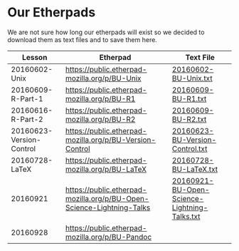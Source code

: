 # Our Etherpads 

We are not sure how long our etherpads will exist so we decided to download them as text files and to save them here. 

| Lesson | Etherpad | Text File | 
| ------ | -------- | --------- | 
| 20160602-Unix | https://public.etherpad-mozilla.org/p/BU-Unix| [20160602-BU-Unix.txt](20160602-BU-Unix.txt) | 
| 20160609-R-Part-1 | https://public.etherpad-mozilla.org/p/BU-R1 | [20160609-BU-R1.txt](20160609-BU-R1.txt) |
| 20160616-R-Part-2 | https://public.etherpad-mozilla.org/p/BU-R2 | [20160609-BU-R2.txt](20160609-BU-R2.txt) |
| 20160623-Version-Control | https://public.etherpad-mozilla.org/p/BU-Version-Control | [20160623-BU-Version-Control.txt](20160623-BU-Version-Control.txt) | 
| 20160728-LaTeX | https://public.etherpad-mozilla.org/p/BU-LaTeX | [20160728-BU-LaTeX.txt](20160728-BU-LaTeX.txt) |
| 20160921 | https://public.etherpad-mozilla.org/p/BU-Open-Science-Lightning-Talks | [20160921-BU-Open-Science-Lightning-Talks.txt](20160921-BU-Open-Science-Lightning-Talks.txt) | 
| 20160928 | https://public.etherpad-mozilla.org/p/BU-Pandoc | 

